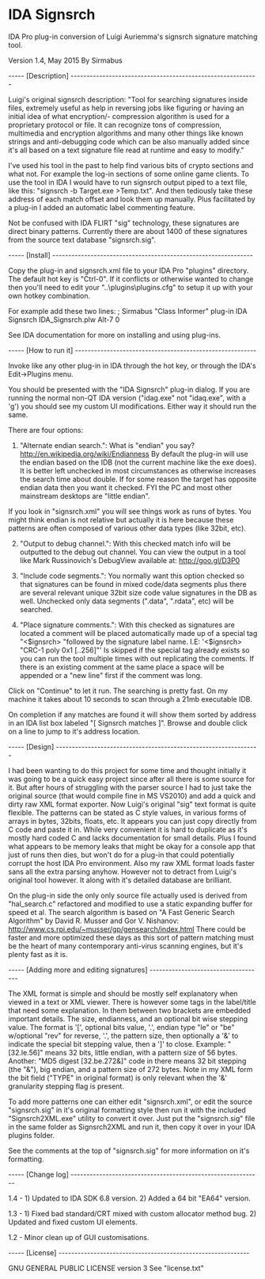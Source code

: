 
IDA Signsrch
===============================================================================

IDA Pro plug-in conversion of Luigi Auriemma's signsrch signature matching
tool.

Version 1.4, May 2015
By Sirmabus


----- [Description] -----------------------------------------------------------

Luigi's original signsrch description:
"Tool for searching signatures inside files, extremely useful as help in
reversing jobs like figuring or having an initial idea of what encryption/-
compression algorithm is used for a proprietary protocol or file.
It can recognize tons of compression, multimedia and encryption algorithms and
many other things like known strings and anti-debugging code which can be also
manually added since it's all based on a text signature file read at runtime
and easy to modify."

I've used his tool in the past to help find various bits of crypto sections
and what not. For example the log-in sections of some online game clients.
To use the tool in IDA I would have to run signsrch output piped to a text
file, like this: "signsrch -b Target.exe >Temp.txt".
And then tediously take these address of each match offset and look them up
manually.
Plus facilitated by a plug-in I added an automatic label commenting feature.

Not be confused with IDA  FLIRT "sig" technology, these signatures are direct
binary patterns. Currently there are about 1400 of these signatures from the
source text database "signsrch.sig".


----- [Install] ---------------------------------------------------------------

Copy the plug-in and signsrch.xml file to your IDA Pro "plugins" directory.
The default hot key is "Ctrl-0".
If it conflicts or otherwise wanted to change then you'll need to edit your
"..\plugins\plugins.cfg" to setup it up with your own hotkey combination.

For example add these two lines:
; Sirmabus "Class Informer" plug-in
IDA Signsrch IDA_Signsrch.plw Alt-7 0

See IDA documentation for more on installing and using plug-ins.


----- [How to run it] ---------------------------------------------------------

Invoke like any other plug-in in IDA through the hot key, or through the IDA's
Edit->Plugins menu.

You should be presented with the "IDA Signsrch" plug-in dialog.
If you are running the normal non-QT IDA version ("idag.exe" not "idaq.exe",
with a 'g') you should see my custom UI modifications. Either way it should run
the same.

There are four options:

1) "Alternate endian search.":
What is "endian" you say? http://en.wikipedia.org/wiki/Endianness
By default the plug-in will use the endian based on the IDB (not the current
machine like the exe does).  It is better left unchecked in most circumstances
as otherwise increases the search time about double.
If for some reason the target has opposite endian data then you want it
checked.
FYI the PC and most other mainstream desktops are "little endian".

If you look in "signsrch.xml" you will see things work as runs of bytes.
You might think endian is not relative but actually it is here because these
patterns are often composed of various other data types (like 32bit, etc).

2) "Output to debug channel.":
With this checked match info will be outputted to the debug out channel.
You can view the output in a tool like Mark Russinovich's DebugView available
at: http://goo.gl/D3P0

3) "Include code segments.":
You normally want this option checked so that signatures can be found in mixed
code/data segments plus there are several relevant unique 32bit size code value
signatures in the DB as well.
Unchecked only data segments (".data", ".rdata", etc) will be searched.

4) "Place signature comments.":
With this checked as signatures are located a comment will be placed
automatically made up of a special tag "<$ignsrch> "followed by the signature
label name.
I.E: '<$ignsrch> "CRC-1 poly 0x1 [..256]"'
Is skipped if the special tag already exists so you can run the tool multiple
times with out replicating the comments.
If there is an existing comment at the same place a space will be appended
or a "new line" first if the comment was long.

Click on "Continue" to let it run.
The searching is pretty fast. On my machine it takes about 10 seconds to scan
through a 21mb executable IDB.

On completion if any matches are found it will show them sorted by address in
an IDA list box labeled "[ Signsrch matches ]".
Browse and double click on a line to jump to it's address location.


----- [Design] ----------------------------------------------------------------

I had been wanting to do this project for some time and thought initially it
was going to be a quick easy project since after all there is some source for
it. But after hours of struggling with the parser source I had to just take the
original source (that would compile fine in MS VS2010) and add a quick and
dirty raw XML format exporter.
Now Luigi's original "sig" text format is quite flexible. The patterns can be
stated as C style values, in various forms of arrays in bytes, 32bits, floats,
etc. It appears you can just copy directly from C code and paste it in.
While very convenient it is hard to duplicate as it's mostly hard coded C and
lacks documentation for small details.
Plus I found what appears to be memory leaks that might be okay for a console
app that just of runs then dies, but won't do for a plug-in that could
potentially corrupt the host IDA Pro environment.
Also my raw XML format loads faster sans all the extra parsing anyhow.
However not to detract from Luigi's original tool however. It along with it's
detailed database are brilliant.

On the plug-in side the only only source file actually used is derived from
"hal_search.c" refactored and modified to use a static expanding buffer for
speed et al.
The search algorithm is based on "A Fast Generic Search Algorithm" by David R.
Musser and Gor V. Nishanov:
http://www.cs.rpi.edu/~musser/gp/gensearch/index.html
There could be faster and more optimized these days as this sort of pattern
matching must be the heart of many contemporary anti-virus scanning engines,
but it's plenty fast as it is.


----- [Adding more and editing signatures] ------------------------------------

The XML format is simple and should be mostly self explanatory when viewed in a
text or XML viewer. There is however some tags in the label/title that need
some explanation. In them between two brackets are embedded important details.
The size, endianness, and an optional bit wise stepping value. The format is
'[', optional bits value, '.', endian type "le" or "be" w/optional "rev" for
reverse, '.', the pattern size, then optionally a '&' to indicate the special
bit stepping value, then a ']' to close.
Example: "[32.le.56]" means 32 bits, little endian, with a pattern size of 56
bytes.
Another: "MD5 digest [32.be.272&amp;]" code in there  means 32 bit stepping
(the "&amp;"), big endian, and a pattern size of 272 bytes.
Note in my XML form the bit field ("TYPE" in original format) is only relevant
when the '&' granularity stepping flag is present.

To add more patterns one can either edit "signsrch.xml", or edit the source
"signsrch.sig" in it's original formatting style then run it with the included
"Signsrch2XML.exe" utility to convert it over.
Just put the "signsrch.sig" file in the same folder as Signsrch2XML and run it,
then copy it over in your IDA plugins folder.

See the comments at the top of "signsrch.sig" for more information on it's
formatting.


----- [Change log] ------------------------------------------------------------

1.4 - 1) Updated to IDA SDK 6.8 version.
      2) Added a 64 bit "EA64" version.

1.3 - 1) Fixed bad standard/CRT mixed with custom allocator method bug.
      2) Updated and fixed custom UI elements.

1.2 - Minor clean up of GUI customisations.

----- [License] ------------------------------------------------------------

GNU GENERAL PUBLIC LICENSE version 3
See "license.txt"
